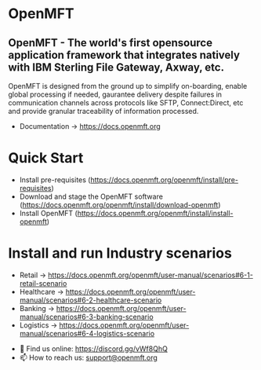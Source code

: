 # OpenMFT

## OpenMFT - The world's first opensource application framework that integrates natively with IBM Sterling File Gateway, Axway, etc. 

OpenMFT is designed from the ground up to simplify on-boarding, enable global processing if needed, gaurantee delivery despite failures in communication channels across protocols like SFTP, Connect:Direct, etc and provide granular traceability of information processed.

- Documentation -> https://docs.openmft.org

# Quick Start 
* Install pre-requisites (https://docs.openmft.org/openmft/install/pre-requisites)
* Download and stage the OpenMFT software (https://docs.openmft.org/openmft/install/download-openmft)
* Install OpenMFT (https://docs.openmft.org/openmft/install/install-openmft)
# Install and run Industry scenarios
* Retail -> https://docs.openmft.org/openmft/user-manual/scenarios#6-1-retail-scenario
* Healthcare -> https://docs.openmft.org/openmft/user-manual/scenarios#6-2-healthcare-scenario
* Banking -> https://docs.openmft.org/openmft/user-manual/scenarios#6-3-banking-scenario
* Logistics -> https://docs.openmft.org/openmft/user-manual/scenarios#6-4-logistics-scenario
 
- 💬 Find us online: https://discord.gg/vWf8QhQ
- 📫 How to reach us: support@openmft.org
